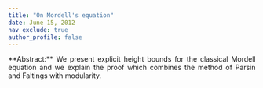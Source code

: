 ```yaml
---
title: "On Mordell's equation"
date: June 15, 2012
nav_exclude: true
author_profile: false
---
```

<div style="text-align: justify !important; text-justify: inter-word;" markdown="1">
**Abstract:** We present explicit height bounds for the classical Mordell equation and we explain the proof which combines the method of Parsin and Faltings with modularity.
